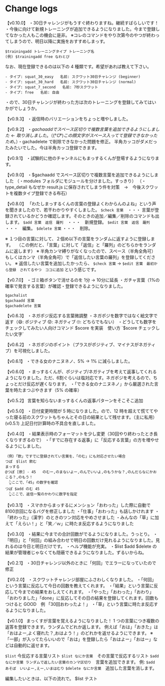 # Change logs

【v0.10.0】
・30日チャレンジがもうすぐ終わりますね。継続すばらしいです！
・今後に向けて新規トレーニングが追加できるようになりました。今まで登録してなかった人もこの機会に是非。
※コレのコマンドをやり次第今のやつが終わってしまうので、明日以降に実施をおすすめしまっす。
```
$trainingadd トレーニングタイプ トレーニング名
(例) $trainingadd free なわとび
```
なお、現在登録できるのは以下の 4 種類です。希望があれば教えて下さい。
```
- タイプ: squat_30_easy   名前: スクワット30日チャレンジ (beginner)
- タイプ: squat_30_hard   名前: スクワット30日チャレンジ (normal)
- タイプ: squat_7_second   名前: 7秒スクワット
- タイプ: free   名前: 自由
```
・ので、30日チャレンジが終わった方は次のトレーニングを登録してみてはいかがでしょうか。



【v0.9.3】
・返信時のバリエーションをちょっと増やしました。

【v0.9.2】
・$gachaadd でスペース区切りで複数言葉を追加できるようにしました ←　取り消しました。
（( °ᗜ°)この顔文字がスペース入ってて登録できなかったため。）
・$gachadelete で削除できなかった問題を修正。 半角カッコがダメだったみたいでした。今は半角カッコ登録できます。

【v0.9.1】
・試験的に他のチャンネルにもまっするくんが登場するようになります。

【v0.9.0】
・$gachaadd でスペース区切りで複数言葉を追加できるようにしました
（・modules フォルダにモジュールを分けました。すっきり）
（・type_detail もなぜか result.js に保存されてしまう件を対策　→　今後スクワットを複数タイプ登録できる布石）


【v0.8.0】
「わたしまっするくんの言葉の登録よくわからんのよね」という声を聞きましたので、若干わかりやすくしました。
`$check 言葉`　・・・ 言葉が登録されているかどうか確認します。そのときの追加／編集／削除のコマンドも出します。
`$add 言葉　返信　羅列`　・・・　新規登録。
`$edit 言葉　返信　羅列` ・・・　編集。
`$delete 言葉` ・・・　削除。

※ １つ目の言葉に対して、２個め以下の言葉をランダムに返すように登録します。
　（この例だと、「言葉」に対して「返信」と「羅列」のどちらかをランダムに返します）
※ 半角カンマ縛りがなくなったので、スペース（半角全角可）もしくはカンマ（半角全角可）で「返信したい言葉の羅列」を登録してください。
※ 返信したい言葉を追加したかったら、 `$check 言葉` → `$edit 言葉　最初から登録　されてるやつ　ココに追加` という感じです。


【v0.7.0】
・ゴミ箱ボタンで消せるのを 1分 → 10分に延長
・ガチャ言葉（1%の確率で発言する言葉）が確認・登録できるようになりました。
```
$gachalist
$gachaadd 言葉
$gachadelete 言葉
```


【v0.6.3】
・ネガポジ反応する言葉微調整
・ネガポジを数字ではなく絵文字で返す（😄: ポジティブ  😟: ネガティブ  🙄: どちらでもない）
・どうしても数字をチェックしてみたい人向けコマンド $score を実装　使い方 `$score チェックしたい文字`

【v0.6.2】
・ネガポジのポイント（プラスがポジティブ、マイナスがネガティブ）を可視化しました。

【v0.6.1】
・できる女のナニヌネノ、5% → 1% に減らしました。

【v0.6.0】
・まっするくんが、ポジティブ/ネガティブを考えて返事してくれるようになりました。ただ、6割ぐらいは塩対応です。ネガポジを考えるので、ちょっとだけ反応が遅くなります。
・「できる女のナニヌネノ」から厳選された言葉を時たまつぶやきます（5% の確率）

【v0.5.2】
言葉を知らないまっするくんの返事パターンをそこそこ追加

【v0.5.0】
・日付変更時間が 5 時になりました。ので、12 時を超えて慌ててやった寝る前のスクワットもちゃんとその日の結果として残せます。（主に私用）
(v0.5.1) 上記日付計算時の不具合を直しました。

【v0.4.0】
・結果表示時のフォーマットを少し変更（30回やり終わったとき長くなりすぎるので）
・「すでに存在する返事」に「反応する言葉」の方を増やせるようにしました。
```
（例）「飲」ですでに登録されてい言葉を、「のむ」にも対応させたい場合
つぽ　$list 飲む
まっする
@つぽ [飲] - 45   のむー,のまないよー,のんでいいよ,のもうかな？,のんだらなにかおこる？,のもう！
　👆ここで、「45」の数字を確認
つぽ $add のむ 45
　👆ここで、返信一覧のかわりに数字を指定
```

【v0.3.1】
・スマホからまっするにメンション「おわった」した際に自動で 8100京回になるバグを修正しました
・「仕事」「おわった」も話しかけれます
・「終わった」（漢字）のときのツン対応をやめさせました
・みんなの「草」に加えて「えらい！」と「笑／ｗ」に時たま反応するようになりました

【v0.3.0】
・結果に今までの合計回数がでるようになりました。うっとり。
・「明日」と「何回」の組み合わせで明日の回数だけ見れるようになりました。見れるのは今日と明日だけです。
・ヘルプ機能が充実。
・$list $add $delete の結果が管理者じゃなくても隠蔽できるようになりました。ずるいからね。

【v0.2.1】
・30日チャレンジ以外のときに「何回」でエラーになっていたので修正

【V0.2.0】
・スクワットチャレンジ部屋にふさわしくなりました。
・「何回」という言葉に反応して今日の回数を教えてくれます。
・「結果」という言葉に反応して今までの結果をおしえてくれます。
・「やった」「おわった」「おわり」「おわりました」「done」に反応してその日の結果を登録してくれます。回数もつけると GOOD　例 「30回おわったよ！」
・「草」という言葉に時たま反応するようになりました。

【v0.1.0】
まっくすが言葉を覚えるようになりました！
1 つの言葉につき複数の返答を登録できます。ランダムでどれか返します。
例えば「おは」「おきた」は「おはよー,よく寝れた？,おはよう！」のどれかを返せるようにできます。
※「一部」が入ってたらいいので「おは」を登録したら「おはよー」「おはー」などは自動的に返せます。

`$list` 今反応する言葉リスト
`$list なにか言葉`　その言葉で反応するリスト
`$add なにか言葉 ランダムで返したい言葉のカンマ区切り`　言葉を追加できます。 例: `$add あそぼ　いいよー,えー,いまはむり`
`$delete なにか言葉`　追加した言葉を消します。

編集したいときは、以下の流れで。
$list テスト


